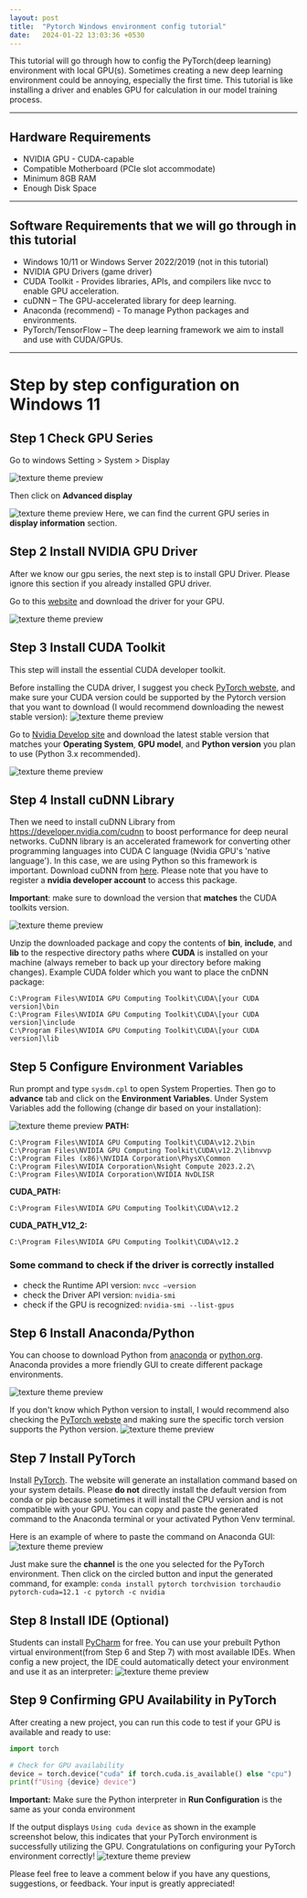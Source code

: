 ```yaml
---
layout: post
title:  "Pytorch Windows environment config tutorial"
date:   2024-01-22 13:03:36 +0530
---
```

This tutorial will go through how to config the PyTorch(deep learning) environment with local GPU(s). Sometimes creating a new deep learning environment could be annoying, especially the first time. This tutorial is like installing a driver and enables GPU for calculation in our model training process. 

---
## Hardware Requirements 
* NVIDIA GPU - CUDA-capable
* Compatible Motherboard (PCIe slot accommodate)
* Minimum 8GB RAM
* Enough Disk Space

---
## Software Requirements that we will go through in this tutorial
* Windows 10/11 or Windows Server 2022/2019 (not in this tutorial)
* NVIDIA GPU Drivers (game driver)
* CUDA Toolkit - Provides libraries, APIs, and compilers like nvcc to enable GPU acceleration.
* cuDNN – The GPU-accelerated library for deep learning.
* Anaconda (recommend) - To manage Python packages and environments.
* PyTorch/TensorFlow – The deep learning framework we aim to install and use with CUDA/GPUs.

---

# Step by step configuration on Windows 11

## Step 1 Check GPU Series 
Go to windows Setting > System > Display

![texture theme preview](/assets/images/torch_gpu1.png)

Then click on **Advanced display**

![texture theme preview](/assets/images/torch_gpu2.png)
Here, we can find the current GPU series in **display information** section.

## Step 2 Install NVIDIA GPU Driver

After we know our gpu series, the next step is to install GPU Driver. Please ignore this section if you already installed GPU driver.

Go to this [website](https://www.nvidia.com/download/index.aspx) and download the driver for your GPU.

![texture theme preview](/assets/images/torch_gpu3.png)

## Step 3 Install CUDA Toolkit
This step will install the essential CUDA developer toolkit. 

Before installing the CUDA driver, I suggest you check [PyTorch webste](https://pytorch.org/get-started/locally/), and make sure your CUDA version could be supported by the Pytorch version that you want to download (I would recommend downloading the newest stable version):
![texture theme preview](/blog/assets/images/torch_gpu9.png)

Go to [Nvidia Develop site](https://developer.nvidia.com/cuda-toolkit-archive) and download the latest stable version that matches your **Operating System**, **GPU model**, and **Python version** you plan to use (Python 3.x recommended).

![texture theme preview](../assets/images/torch_gpu4.png)

## Step 4 Install cuDNN Library

Then we need to install cuDNN Library from https://developer.nvidia.com/cudnn to boost performance for deep neural networks. CuDNN library is an accelerated framework for converting other programming languages into CUDA C language (Nvidia GPU's 'native language'). In this case, we are using Python so this framework is important. Download cuDNN from [here](https://developer.nvidia.com/cudnn). Please note that you have to register a **nvidia developer account** to access this package.

**Important**: make sure to download the version that **matches** the CUDA toolkits version.

![texture theme preview](../assets/images/torch_gpu6.png)


Unzip the downloaded package and copy the contents of **bin**, **include**, and **lib** to the respective directory paths where **CUDA** is installed on your machine (always remeber to back up your directory before making changes). Example CUDA folder which you want to place the cnDNN package:

```
C:\Program Files\NVIDIA GPU Computing Toolkit\CUDA\[your CUDA version]\bin
C:\Program Files\NVIDIA GPU Computing Toolkit\CUDA\[your CUDA version]\include
C:\Program Files\NVIDIA GPU Computing Toolkit\CUDA\[your CUDA version]\lib
```

## Step 5 Configure Environment Variables
Run prompt and type ```sysdm.cpl``` to open System Properties. Then go to **advance** tab and click on the **Environment Variables**. Under System Variables add the following (change dir based on your installation):

![texture theme preview](../assets/images/torch_gpu7.png)
**PATH:**

```
C:\Program Files\NVIDIA GPU Computing Toolkit\CUDA\v12.2\bin
C:\Program Files\NVIDIA GPU Computing Toolkit\CUDA\v12.2\libnvvp
C:\Program Files (x86)\NVIDIA Corporation\PhysX\Common
C:\Program Files\NVIDIA Corporation\Nsight Compute 2023.2.2\
C:\Program Files\NVIDIA Corporation\NVIDIA NvDLISR
```
**CUDA_PATH:**

```
C:\Program Files\NVIDIA GPU Computing Toolkit\CUDA\v12.2
```
**CUDA\_PATH\_V12\_2:**

```
C:\Program Files\NVIDIA GPU Computing Toolkit\CUDA\v12.2
```

### Some command to check if the driver is correctly installed
* check the Runtime API version: `nvcc –version`
* check the Driver API version: `nvidia-smi`
* check if the GPU is recognized: `nvidia-smi --list-gpus`

## Step 6 Install Anaconda/Python
You can choose to download Python from [anaconda](https://www.anaconda.com/download) or [python.org](https://www.python.org/). Anaconda provides a more friendly GUI to create different package environments. 

![texture theme preview](../assets/images/torch_gpu8.png)

If you don't know which Python version to install, I would recommend also checking the [PyTorch webste](https://pytorch.org/get-started/locally/) and making sure the specific torch version supports the Python version.
![texture theme preview](../assets/images/torch_gpu9.png)

## Step 7 Install PyTorch
Install [PyTorch](https://pytorch.org/get-started/locally/).
The website will generate an installation command based on your system details. Please **do not** directly install the default version from conda or pip because sometimes it will install the CPU version and is not compatible with your GPU.
You can copy and paste the generated command to the Anaconda terminal or your activated Python Venv terminal.

Here is an example of where to paste the command on Anaconda GUI:
![texture theme preview](../assets/images/torch_gpu10.png)

Just make sure the **channel** is the one you selected for the PyTorch environment. Then click on the circled button and input the generated command, for example: `conda install pytorch torchvision torchaudio pytorch-cuda=12.1 -c pytorch -c nvidia`

## Step 8 Install IDE (Optional)

Students can install [PyCharm](https://www.jetbrains.com/pycharm/
) for free. You can use your prebuilt Python virtual environment(from Step 6 and Step 7) with most available IDEs. When config a new project, the IDE could automatically detect your environment and use it as an interpreter: 
![texture theme preview](../assets/images/torch_gpu11.png)

## Step 9 Confirming GPU Availability in PyTorch
After creating a new project, you can run this code to test if your GPU is available and ready to use:

```python
import torch

# Check for GPU availability
device = torch.device("cuda" if torch.cuda.is_available() else "cpu")
print(f"Using {device} device")
```
**Important:** Make sure the Python interpreter in **Run Configuration** is the same as your conda environment  

If the output displays `Using cuda device` as shown in the example screenshot below, this indicates that your PyTorch environment is successfully utilizing the GPU. Congratulations on configuring your PyTorch environment correctly!
![texture theme preview](../assets/images/torch_gpu12.png)


Please feel free to leave a comment below if you have any questions, suggestions, or feedback. Your input is greatly appreciated!
